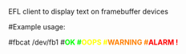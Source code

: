 EFL client to display text on framebuffer devices

#Example usage:

#fbcat /dev/fb1
#<font color=#00FF00 font_size=300><b>OK
#<font color=#FFFF00 font_size=200><b>OOPS
#<font color=#FF8000 font_size=140><b>WARNING
#<font color=#FF0000 font_size=170><b>ALARM !
